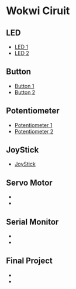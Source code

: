 # Wokwi Ciruit  
## LED
- [LED 1](https://wokwi.com/projects/414490887358240769)
- [LED 2](https://wokwi.com/projects/414491687015155713)
## Button
- [Button 1](https://wokwi.com/projects/414620062927500289)
- [Button 2](https://wokwi.com/projects/414617060232074241)
## Potentiometer
- [Potentiometer 1](https://wokwi.com/projects/414657299306730497)
- [Potentiometer 2](https://wokwi.com/projects/414658940188789761)
## JoyStick
- [JoyStick](https://wokwi.com/projects/414660417717480449)
## Servo Motor
-
-
## Serial Monitor
-
-
## Final Project
-
-
